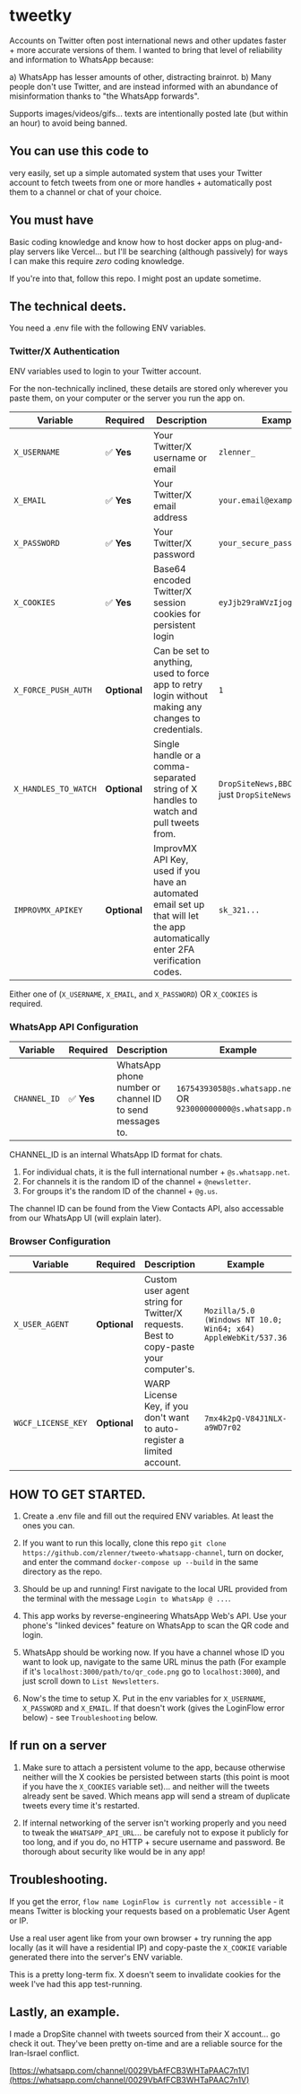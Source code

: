 # tweetky

Accounts on Twitter often post international news and other updates faster + more accurate versions of them. I wanted to bring that level of reliability and information to WhatsApp because:

a) WhatsApp has lesser amounts of other, distracting brainrot.
b) Many people don't use Twitter, and are instead informed with an abundance of misinformation thanks to "the WhatsApp forwards".

Supports images/videos/gifs... texts are intentionally posted late (but within an hour) to avoid being banned.

## You can use this code to

very easily, set up a simple automated system that uses your Twitter account to fetch tweets from one or more handles + automatically post them to a channel or chat of your choice.

## You must have

Basic coding knowledge and know how to host docker apps on plug-and-play servers like Vercel... but I'll be searching (although passively) for ways I can make this require *zero* coding knowledge.

If you're into that, follow this repo. I might post an update sometime.

## The technical deets.

You need a .env file with the following ENV variables.

### Twitter/X Authentication
ENV variables used to login to your Twitter account.

For the non-technically inclined, these details are stored only wherever you paste them, on your computer or the server you run the app on.

| Variable | Required | Description | Example |
|----------|----------|-------------|---------|
| `X_USERNAME` | ✅ **Yes** | Your Twitter/X username or email | `zlenner_` |
| `X_EMAIL` | ✅ **Yes** | Your Twitter/X email address | `your.email@example.com` |
| `X_PASSWORD` | ✅ **Yes** | Your Twitter/X password | `your_secure_password` |
| `X_COOKIES` | ✅ **Yes** | Base64 encoded Twitter/X session cookies for persistent login | `eyJjb29raWVzIjogWy4uLl19...` |
| `X_FORCE_PUSH_AUTH` | **Optional** | Can be set to anything, used to force app to retry login without making any changes to credentials. | `1` |
| `X_HANDLES_TO_WATCH` | **Optional** | Single handle or a comma-separated string of X handles to watch and pull tweets from. | `DropSiteNews,BBCNews` OR just `DropSiteNews` |
| `IMPROVMX_APIKEY` | **Optional** | ImprovMX API Key, used if you have an automated email set up that will let the app automatically enter 2FA verification codes. | `sk_321...` |


Either one of (`X_USERNAME`, `X_EMAIL`, and `X_PASSWORD`) OR `X_COOKIES` is required.

### WhatsApp API Configuration

| Variable | Required | Description | Example |
|----------|----------|-------------|---------|
| `CHANNEL_ID` | ✅ **Yes** | WhatsApp phone number or channel ID to send messages to. | `16754393058@s.whatsapp.net` OR `923000000000@s.whatsapp.net` |

CHANNEL_ID is an internal WhatsApp ID format for chats.

1. For individual chats, it is the full international number + `@s.whatsapp.net`.
2. For channels it is the random ID of the channel + `@newsletter`.
3. For groups it's the random ID of the channel + `@g.us`.

The channel ID can be found from the View Contacts API, also accessable from our WhatsApp UI (will explain later).

### Browser Configuration
| Variable | Required | Description | Example |
|----------|----------|-------------|---------|
| `X_USER_AGENT` | **Optional** | Custom user agent string for Twitter/X requests. Best to copy-paste your computer's. | `Mozilla/5.0 (Windows NT 10.0; Win64; x64) AppleWebKit/537.36` |
| `WGCF_LICENSE_KEY` | **Optional** | WARP License Key, if you don't want to auto-register a limited account. | `7mx4k2pQ-V84J1NLX-a9WD7r02` |

## HOW TO GET STARTED.

1. Create a .env file and fill out the required ENV variables. At least the ones you can.

2. If you want to run this locally, clone this repo `git clone https://github.com/zlenner/tweeto-whatsapp-channel`, turn on docker, and enter the command `docker-compose up --build` in the same directory as the repo.

3. Should be up and running! First navigate to the local URL provided from the terminal with the message `Login to WhatsApp @ ...`.

4. This app works by reverse-engineering WhatsApp Web's API. Use your phone's "linked devices" feature on WhatsApp to scan the QR code and login.

5. WhatsApp should be working now. If you have a channel whose ID you want to look up, navigate to the same URL minus the path (For example if it's `localhost:3000/path/to/qr_code.png` go to `localhost:3000`), and just scroll down to `List Newsletters`.

6. Now's the time to setup X. Put in the env variables for `X_USERNAME`, `X_PASSWORD` and `X_EMAIL`. If that doesn't work (gives the LoginFlow error below) - see `Troubleshooting` below.

## If run on a server

1. Make sure to attach a persistent volume to the app, because otherwise neither will the X cookies be persisted between starts (this point is moot if you have the `X_COOKIES` variable set)... and neither will the tweets already sent be saved. Which means app will send a stream of duplicate tweets every time it's restarted.

2. If internal networking of the server isn't working properly and you need to tweak the `WHATSAPP_API_URL`... be carefuly not to expose it publicly for too long, and if you do, no HTTP + secure username and password. Be thorough about security like would be in any app!

## Troubleshooting.

If you get the error, `flow name LoginFlow is currently not accessible` - it means Twitter is blocking your requests based on a problematic User Agent or IP.

Use a real user agent like from your own browser + try running the app locally (as it will have a residential IP) and copy-paste the `X_COOKIE` variable generated there into the server's ENV variable.

This is a pretty long-term fix. X doesn't seem to invalidate cookies for the week I've had this app test-running.

## Lastly, an example.

I made a DropSite channel with tweets sourced from their X account... go check it out. They've been pretty on-time and are a reliable source for the Iran-Israel conflict.

[https://whatsapp.com/channel/0029VbAfFCB3WHTaPAAC7n1V](https://whatsapp.com/channel/0029VbAfFCB3WHTaPAAC7n1V)
